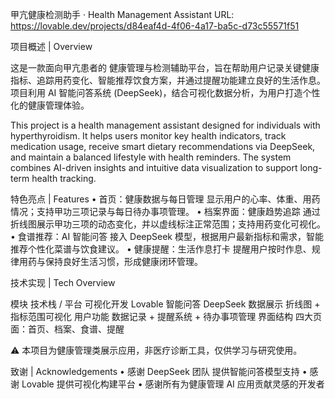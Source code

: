 甲亢健康检测助手 · Health Management Assistant
URL: https://lovable.dev/projects/d84eaf4d-4f06-4a17-ba5c-d73c55571f51


项目概述 | Overview

这是一款面向甲亢患者的 健康管理与检测辅助平台，旨在帮助用户记录关键健康指标、追踪用药变化、智能推荐饮食方案，并通过提醒功能建立良好的生活作息。
项目利用 AI 智能问答系统 (DeepSeek)，结合可视化数据分析，为用户打造个性化的健康管理体验。

This project is a health management assistant designed for individuals with hyperthyroidism. It helps users monitor key health indicators, track medication usage, receive smart dietary recommendations via DeepSeek, and maintain a balanced lifestyle with health reminders. The system combines AI-driven insights and intuitive data visualization to support long-term health tracking.


特色亮点 | Features
	•	首页：健康数据与每日管理
显示用户的心率、体重、用药情况；支持甲功三项记录与每日待办事项管理。
	•	档案界面：健康趋势追踪
通过折线图展示甲功三项的动态变化，并以虚线标注正常范围；支持用药变化可视化。
	•	食谱推荐：AI 智能问答
接入 DeepSeek 模型，根据用户最新指标和需求，智能推荐个性化菜谱与饮食建议。
	•	健康提醒：生活作息打卡
提醒用户按时作息、规律用药与保持良好生活习惯，形成健康闭环管理。


技术实现 | Tech Overview

模块	技术栈 / 平台
可视化开发	Lovable
智能问答	DeepSeek
数据展示	折线图 + 指标范围可视化
用户功能	数据记录 + 提醒系统 + 待办事项管理
界面结构	四大页面：首页、档案、食谱、提醒



⚠️ 本项目为健康管理类展示应用，非医疗诊断工具，仅供学习与研究使用。

致谢 | Acknowledgements
	•	感谢 DeepSeek 团队 提供智能问答模型支持
	•	感谢 Lovable 提供可视化构建平台
	•	感谢所有为健康管理 AI 应用贡献灵感的开发者

